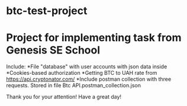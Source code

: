 # btc-test-project
Project for implementing task from Genesis SE School
====================================================

Include:
*File "database" with user accounts with json data 
inside
*Cookies-based authorization
*Getting BTC to UAH rate from https://api.cryptonator.com/
*Include postman collection with three requests. Stored in file Btc API.postman_collection.json

Thank you for your attention! Have a great day!
